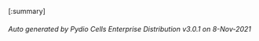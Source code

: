 






[:summary]

###### Auto generated by Pydio Cells Enterprise Distribution v3.0.1 on 8-Nov-2021
